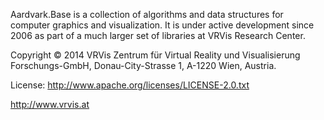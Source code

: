 Aardvark.Base is a collection of algorithms and data structures for computer graphics and visualization.
It is under active development since 2006 as part of a much larger set of libraries at VRVis Research Center.

Copyright © 2014 VRVis Zentrum für Virtual Reality und Visualisierung Forschungs-GmbH, Donau-City-Strasse 1, A-1220 Wien, Austria.

License: http://www.apache.org/licenses/LICENSE-2.0.txt

http://www.vrvis.at